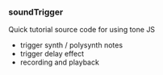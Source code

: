 ### soundTrigger

Quick tutorial source code for using tone JS

- trigger synth / polysynth notes
- trigger delay effect
- recording and playback 
